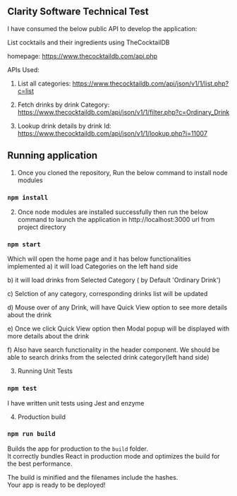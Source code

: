 ## Clarity Software Technical Test

I have consumed the below public API to develop the application:

List cocktails and their ingredients using TheCocktailDB

homepage: https://www.thecocktaildb.com/api.php

APIs Used:

1. List all categories: https://www.thecocktaildb.com/api/json/v1/1/list.php?c=list
2. Fetch drinks by drink Category:
   https://www.thecocktaildb.com/api/json/v1/1/filter.php?c=Ordinary_Drink

3. Lookup drink details by drink Id:
   https://www.thecocktaildb.com/api/json/v1/1/lookup.php?i=11007

## Running application

1. Once you cloned the repository, Run the below command to install node modules

### `npm install`

2. Once node modules are installed successfully then run the below command to launch the application in http://localhost:3000 url from project directory

### `npm start`

Which will open the home page and it has below functionalities implemented
a) it will load Categories on the left hand side

b) it will load drinks from Selected Category ( by Default 'Ordinary Drink')

c) Selction of any category, corresponding drinks list will be updated

d) Mouse over of any Drink, will have Quick View option to see more details about the drink

e) Once we click Quick View option then Modal popup will be displayed with more details about the drink

f) Also have search functionality in the header component. We should be able to search drinks from the selected drink category(left hand side)

3. Running Unit Tests

### `npm test`

I have written unit tests using Jest and enzyme

4. Production build

### `npm run build`

Builds the app for production to the `build` folder.<br />
It correctly bundles React in production mode and optimizes the build for the best performance.

The build is minified and the filenames include the hashes.<br />
Your app is ready to be deployed!
